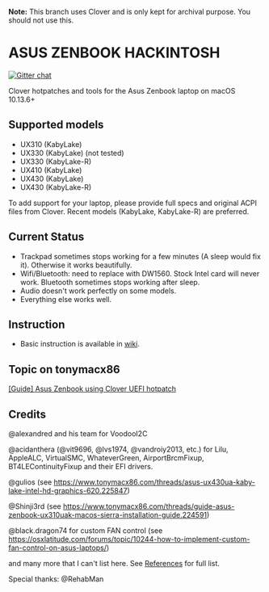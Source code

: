 **Note:** This branch uses Clover and is only kept for archival purpose. You should not use this.

# ASUS ZENBOOK HACKINTOSH

[![Gitter chat](https://img.shields.io/gitter/room/nwjs/nw.js.svg?colorB=ed1965)](https://gitter.im/ASUS-ZENBOOK-HACKINTOSH/Lobby)

Clover hotpatches and tools for the Asus Zenbook laptop on macOS 10.13.6+

## Supported models

- UX310 (KabyLake)
- UX330 (KabyLake) (not tested)
- UX330 (KabyLake-R)
- UX410 (KabyLake)
- UX430 (KabyLake)
- UX430 (KabyLake-R)

To add support for your laptop, please provide full specs and original ACPI files from Clover. Recent models (KabyLake, KabyLake-R) are preferred.

## Current Status

- Trackpad sometimes stops working for a few minutes (A sleep would fix it). Otherwise it works beautifully.
- Wifi/Bluetooth: need to replace with DW1560. Stock Intel card will never work. Bluetooth sometimes stops working after sleep.
- Audio doesn't work perfectly on some models.
- Everything else works well.

## Instruction

- Basic instruction is available in [wiki](../../wiki/).

## Topic on tonymacx86

[[Guide] Asus Zenbook using Clover UEFI hotpatch](https://www.tonymacx86.com/threads/guide-asus-zenbook-using-clover-uefi-hotpatch.257448/)

## Credits

@alexandred and his team for VoodooI2C

@acidanthera (@vit9696, @lvs1974, @vandroiy2013, etc.) for Lilu, AppleALC, VirtualSMC, WhateverGreen, AirportBrcmFixup, BT4LEContinuityFixup and their EFI drivers.

@gulios (see https://www.tonymacx86.com/threads/asus-ux430ua-kaby-lake-intel-hd-graphics-620.225847)

@Shinji3rd (see https://www.tonymacx86.com/threads/guide-asus-zenbook-ux310uak-macos-sierra-installation-guide.224591)

@black.dragon74 for custom FAN control (see https://osxlatitude.com/forums/topic/10244-how-to-implement-custom-fan-control-on-asus-laptops/)

and many more that I can't list here. See [References](../../wiki/References) for full list.

Special thanks: @RehabMan

